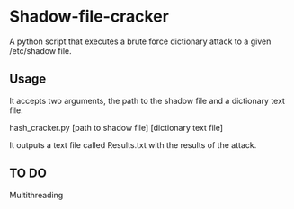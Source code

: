 # Shadow-file-cracker
A python script that executes a brute force dictionary attack to a given /etc/shadow file.

## Usage

It accepts two arguments, the path to the shadow file and a dictionary text file.

hash_cracker.py [path to shadow file] [dictionary text file]

It outputs a text file called Results.txt with the results of the attack.

## TO DO
Multithreading
